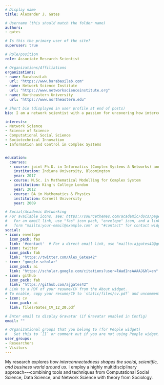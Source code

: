 ```yaml
---
# Display name
title: Alexander J. Gates

# Username (this should match the folder name)
authors:
- gates

# Is this the primary user of the site?
superuser: true

# Role/position
role: Associate Research Scientist

# Organizations/Affiliations
organizations:
- name: BarabasiLab
  url: "https://www.barabasilab.com"
- name: Network Science Institute
  url: "https://www.networkscienceinstitute.org"
- name: Northeastern University
  url: "https://www.northeastern.edu"

# Short bio (displayed in user profile at end of posts)
bio: I am a network scientist with a passion for uncovering how interconnectedness shapes our lives.

interests:
- Network Science
- Science of Science
- Computational Social Science
- Sociotechnical Innovation
- Information and Control in Complex Systems


education:
  courses:
  - course: joint Ph.D. in Informatics (Complex Systems & Networks) and Cognitive Science
    institution: Indiana University, Bloomington
    year: 2017
  - course: M.Sc. in Mathematical Modelling for Complex System
    institution: King's College London
    year: 2012
  - course: BA in Mathematics & Physics
    institution: Cornell University
    year: 2009

# Social/Academic Networking
# For available icons, see: https://sourcethemes.com/academic/docs/page-builder/#icons
#   For an email link, use "fas" icon pack, "envelope" icon, and a link in the
#   form "mailto:your-email@example.com" or "#contact" for contact widget.
social:
- icon: envelope
  icon_pack: fas
  link: '#contact'  # For a direct email link, use "mailto:ajgates42@gmail.com".
- icon: twitter
  icon_pack: fab
  link: "https://twitter.com/Alex_Gates42"
- icon: "google-scholar"
  icon_pack: ai
  link: "https://scholar.google.com/citations?user=lWadInsAAAAJ&hl=en"
- icon: github
  icon_pack: fab
  link: "https://github.com/ajgates42"
# Link to a PDF of your resume/CV from the About widget.
# To enable, copy your resume/CV to `static/files/cv.pdf` and uncomment the lines below.
- icon: cv
  icon_pack: ai
  link: files/Gates_CV_12_20.pdf

# Enter email to display Gravatar (if Gravatar enabled in Config)
email: ""

# Organizational groups that you belong to (for People widget)
#   Set this to `[]` or comment out if you are not using People widget.
user_groups:
- Researchers
- Visitors
---
```


My research explores *how interconnectedness shapes the social, scientific, and business world around us.*  I employ a highly multidisciplinary approach---combining tools and techniques from Computational Social Science, Data Science, and Network Science with theory from Sociology. 